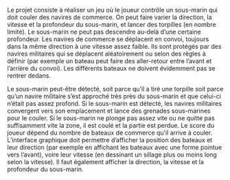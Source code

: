 Le projet consiste à réaliser un jeu où le joueur contrôle un sous-marin qui doit couler des
navires de commerce. On peut faire varier la direction, la vitesse et la profondeur du sous-marin, et
lancer des torpilles (en nombre limité). Le sous-marin ne peut pas descendre au-delà d’une
certaine profondeur.
Les navires de commerce se déplacent en convoi, toujours dans la même direction à une
vitesse assez faible. Ils sont protégés par des navires militaires qui se déplacent aléatoirement ou
selon des règles à définir (par exemple un bateau peut faire des aller-retour entre l’avant et
l’arrière du convoi). Les différents bateaux ne doivent évidemment pas se rentrer dedans.

Le sous-marin peut-être détecté, soit parce qu’il a tiré une torpille soit parce qu’un navire
militaire s’est approché très près du sous-marin et que celui-ci n’était pas assez profond. Si le
sous-marin est détecté, les navires militaires convergent vers son emplacement et lance des
grenades sous-marines pour le couler. Si le sous-marin ne plonge pas assez vite ou ne quitte pas
suffisamment vite la zone, il est coulé et la partie est perdue. Le score du joueur dépend du
nombre de bateaux de commerce qu’il arrive à couler.
L’interface graphique doit permettre d’afficher la position des bateaux et leur direction (par
exemple en affichant les bateaux avec une forme pointue vers l’avant), voire leur vitesse (en
dessinant un sillage plus ou moins long selon la vitesse). Il faut également afficher la direction, la
vitesse et la profondeur du sous-marin.
